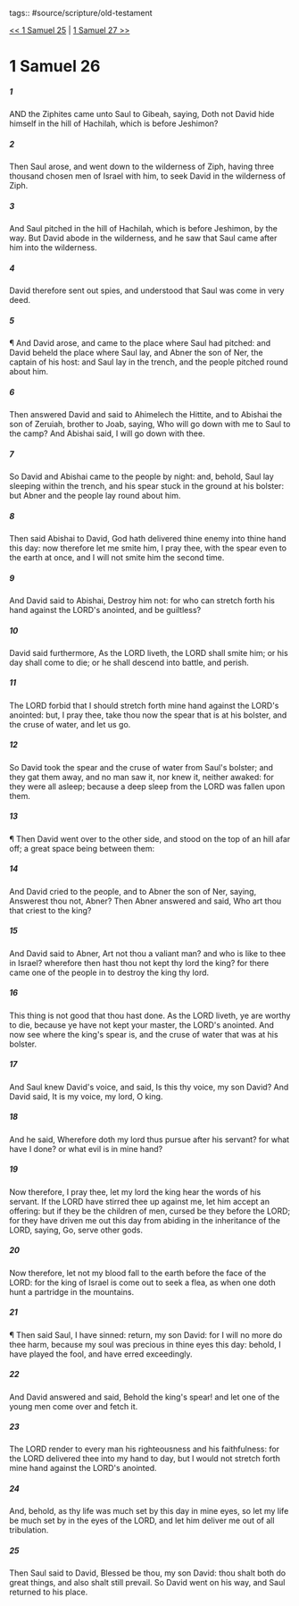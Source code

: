 tags:: #source/scripture/old-testament

[<< 1 Samuel 25](/Old_Testament/09_1_Samuel/1_Samuel_25.md) | [1 Samuel 27 >>](/Old_Testament/09_1_Samuel/1_Samuel_27.md)

# 1 Samuel 26

##### 1

AND the Ziphites came unto Saul to Gibeah, saying, Doth not David hide himself in the hill of Hachilah, which is before Jeshimon?

##### 2

Then Saul arose, and went down to the wilderness of Ziph, having three thousand chosen men of Israel with him, to seek David in the wilderness of Ziph.

##### 3

And Saul pitched in the hill of Hachilah, which is before Jeshimon, by the way. But David abode in the wilderness, and he saw that Saul came after him into the wilderness.

##### 4

David therefore sent out spies, and understood that Saul was come in very deed.

##### 5

¶ And David arose, and came to the place where Saul had pitched: and David beheld the place where Saul lay, and Abner the son of Ner, the captain of his host: and Saul lay in the trench, and the people pitched round about him.

##### 6

Then answered David and said to Ahimelech the Hittite, and to Abishai the son of Zeruiah, brother to Joab, saying, Who will go down with me to Saul to the camp? And Abishai said, I will go down with thee.

##### 7

So David and Abishai came to the people by night: and, behold, Saul lay sleeping within the trench, and his spear stuck in the ground at his bolster: but Abner and the people lay round about him.

##### 8

Then said Abishai to David, God hath delivered thine enemy into thine hand this day: now therefore let me smite him, I pray thee, with the spear even to the earth at once, and I will not smite him the second time.

##### 9

And David said to Abishai, Destroy him not: for who can stretch forth his hand against the LORD's anointed, and be guiltless?

##### 10

David said furthermore, As the LORD liveth, the LORD shall smite him; or his day shall come to die; or he shall descend into battle, and perish.

##### 11

The LORD forbid that I should stretch forth mine hand against the LORD's anointed: but, I pray thee, take thou now the spear that is at his bolster, and the cruse of water, and let us go.

##### 12

So David took the spear and the cruse of water from Saul's bolster; and they gat them away, and no man saw it, nor knew it, neither awaked: for they were all asleep; because a deep sleep from the LORD was fallen upon them.

##### 13

¶ Then David went over to the other side, and stood on the top of an hill afar off; a great space being between them:

##### 14

And David cried to the people, and to Abner the son of Ner, saying, Answerest thou not, Abner? Then Abner answered and said, Who art thou that criest to the king?

##### 15

And David said to Abner, Art not thou a valiant man? and who is like to thee in Israel? wherefore then hast thou not kept thy lord the king? for there came one of the people in to destroy the king thy lord.

##### 16

This thing is not good that thou hast done. As the LORD liveth, ye are worthy to die, because ye have not kept your master, the LORD's anointed. And now see where the king's spear is, and the cruse of water that was at his bolster.

##### 17

And Saul knew David's voice, and said, Is this thy voice, my son David? And David said, It is my voice, my lord, O king.

##### 18

And he said, Wherefore doth my lord thus pursue after his servant? for what have I done? or what evil is in mine hand?

##### 19

Now therefore, I pray thee, let my lord the king hear the words of his servant. If the LORD have stirred thee up against me, let him accept an offering: but if they be the children of men, cursed be they before the LORD; for they have driven me out this day from abiding in the inheritance of the LORD, saying, Go, serve other gods.

##### 20

Now therefore, let not my blood fall to the earth before the face of the LORD: for the king of Israel is come out to seek a flea, as when one doth hunt a partridge in the mountains.

##### 21

¶ Then said Saul, I have sinned: return, my son David: for I will no more do thee harm, because my soul was precious in thine eyes this day: behold, I have played the fool, and have erred exceedingly.

##### 22

And David answered and said, Behold the king's spear! and let one of the young men come over and fetch it.

##### 23

The LORD render to every man his righteousness and his faithfulness: for the LORD delivered thee into my hand to day, but I would not stretch forth mine hand against the LORD's anointed.

##### 24

And, behold, as thy life was much set by this day in mine eyes, so let my life be much set by in the eyes of the LORD, and let him deliver me out of all tribulation.

##### 25

Then Saul said to David, Blessed be thou, my son David: thou shalt both do great things, and also shalt still prevail. So David went on his way, and Saul returned to his place.
